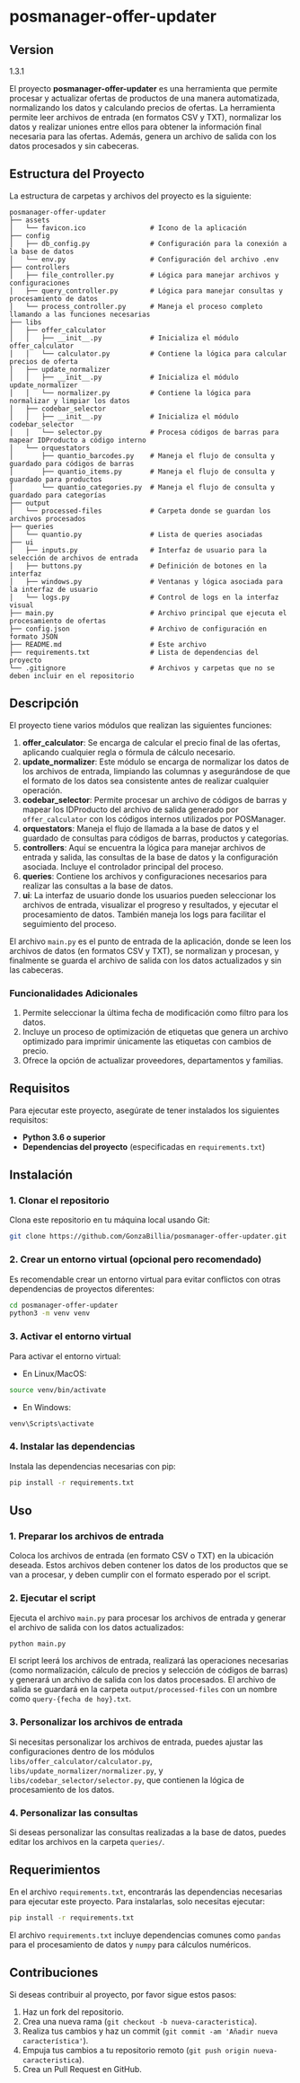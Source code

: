 # posmanager-offer-updater

## Version
1.3.1

El proyecto **posmanager-offer-updater** es una herramienta que permite procesar y actualizar ofertas de productos de una manera automatizada, normalizando los datos y calculando precios de ofertas. La herramienta permite leer archivos de entrada (en formatos CSV y TXT), normalizar los datos y realizar uniones entre ellos para obtener la información final necesaria para las ofertas. Además, genera un archivo de salida con los datos procesados y sin cabeceras.

## Estructura del Proyecto

La estructura de carpetas y archivos del proyecto es la siguiente:

```
posmanager-offer-updater
├── assets
│   └── favicon.ico                # Icono de la aplicación
├── config
│   ├── db_config.py               # Configuración para la conexión a la base de datos
│   └── env.py                     # Configuración del archivo .env
├── controllers
│   ├── file_controller.py         # Lógica para manejar archivos y configuraciones
│   ├── query_controller.py        # Lógica para manejar consultas y procesamiento de datos
│   └── process_controller.py      # Maneja el proceso completo llamando a las funciones necesarias
├── libs
│   ├── offer_calculator
│   │   ├── __init__.py            # Inicializa el módulo offer_calculator
│   │   └── calculator.py          # Contiene la lógica para calcular precios de oferta
│   ├── update_normalizer
│   │   ├── __init__.py            # Inicializa el módulo update_normalizer
│   │   └── normalizer.py          # Contiene la lógica para normalizar y limpiar los datos
│   ├── codebar_selector
│   │   ├── __init__.py            # Inicializa el módulo codebar_selector
│   │   └── selector.py            # Procesa códigos de barras para mapear IDProducto a código interno
│   └── orquestators
│       ├── quantio_barcodes.py    # Maneja el flujo de consulta y guardado para códigos de barras
│       ├── quantio_items.py       # Maneja el flujo de consulta y guardado para productos
│       └── quantio_categories.py  # Maneja el flujo de consulta y guardado para categorías
├── output
│   └── processed-files            # Carpeta donde se guardan los archivos procesados
├── queries
│   └── quantio.py                 # Lista de queries asociadas
├── ui
│   ├── inputs.py                  # Interfaz de usuario para la selección de archivos de entrada
│   ├── buttons.py                 # Definición de botones en la interfaz
│   ├── windows.py                 # Ventanas y lógica asociada para la interfaz de usuario
│   └── logs.py                    # Control de logs en la interfaz visual
├── main.py                        # Archivo principal que ejecuta el procesamiento de ofertas
├── config.json                    # Archivo de configuración en formato JSON
├── README.md                      # Este archivo
├── requirements.txt               # Lista de dependencias del proyecto
└── .gitignore                     # Archivos y carpetas que no se deben incluir en el repositorio
```

## Descripción

El proyecto tiene varios módulos que realizan las siguientes funciones:

1. **offer_calculator**: Se encarga de calcular el precio final de las ofertas, aplicando cualquier regla o fórmula de cálculo necesario.
2. **update_normalizer**: Este módulo se encarga de normalizar los datos de los archivos de entrada, limpiando las columnas y asegurándose de que el formato de los datos sea consistente antes de realizar cualquier operación.
3. **codebar_selector**: Permite procesar un archivo de códigos de barras y mapear los IDProducto del archivo de salida generado por `offer_calculator` con los códigos internos utilizados por POSManager.
4. **orquestators**: Maneja el flujo de llamada a la base de datos y el guardado de consultas para códigos de barras, productos y categorías.
5. **controllers**: Aquí se encuentra la lógica para manejar archivos de entrada y salida, las consultas de la base de datos y la configuración asociada. Incluye el controlador principal del proceso.
6. **queries**: Contiene los archivos y configuraciones necesarios para realizar las consultas a la base de datos.
7. **ui**: La interfaz de usuario donde los usuarios pueden seleccionar los archivos de entrada, visualizar el progreso y resultados, y ejecutar el procesamiento de datos. También maneja los logs para facilitar el seguimiento del proceso.

El archivo `main.py` es el punto de entrada de la aplicación, donde se leen los archivos de datos (en formatos CSV y TXT), se normalizan y procesan, y finalmente se guarda el archivo de salida con los datos actualizados y sin las cabeceras.

### Funcionalidades Adicionales

1. Permite seleccionar la última fecha de modificación como filtro para los datos.
2. Incluye un proceso de optimización de etiquetas que genera un archivo optimizado para imprimir únicamente las etiquetas con cambios de precio.
3. Ofrece la opción de actualizar proveedores, departamentos y familias.

## Requisitos

Para ejecutar este proyecto, asegúrate de tener instalados los siguientes requisitos:

- **Python 3.6 o superior**
- **Dependencias del proyecto** (especificadas en `requirements.txt`)

## Instalación

### 1. Clonar el repositorio

Clona este repositorio en tu máquina local usando Git:

```bash
git clone https://github.com/GonzaBillia/posmanager-offer-updater.git
```

### 2. Crear un entorno virtual (opcional pero recomendado)

Es recomendable crear un entorno virtual para evitar conflictos con otras dependencias de proyectos diferentes:

```bash
cd posmanager-offer-updater
python3 -m venv venv
```

### 3. Activar el entorno virtual

Para activar el entorno virtual:

- En Linux/MacOS:

```bash
source venv/bin/activate
```

- En Windows:

```bash
venv\Scripts\activate
```

### 4. Instalar las dependencias

Instala las dependencias necesarias con pip:

```bash
pip install -r requirements.txt
```

## Uso

### 1. Preparar los archivos de entrada

Coloca los archivos de entrada (en formato CSV o TXT) en la ubicación deseada. Estos archivos deben contener los datos de los productos que se van a procesar, y deben cumplir con el formato esperado por el script.

### 2. Ejecutar el script

Ejecuta el archivo `main.py` para procesar los archivos de entrada y generar el archivo de salida con los datos actualizados:

```bash
python main.py
```

El script leerá los archivos de entrada, realizará las operaciones necesarias (como normalización, cálculo de precios y selección de códigos de barras) y generará un archivo de salida con los datos procesados. El archivo de salida se guardará en la carpeta `output/processed-files` con un nombre como `query-{fecha de hoy}.txt`.

### 3. Personalizar los archivos de entrada

Si necesitas personalizar los archivos de entrada, puedes ajustar las configuraciones dentro de los módulos `libs/offer_calculator/calculator.py`, `libs/update_normalizer/normalizer.py`, y `libs/codebar_selector/selector.py`, que contienen la lógica de procesamiento de los datos.

### 4. Personalizar las consultas

Si deseas personalizar las consultas realizadas a la base de datos, puedes editar los archivos en la carpeta `queries/`.

## Requerimientos

En el archivo `requirements.txt`, encontrarás las dependencias necesarias para ejecutar este proyecto. Para instalarlas, solo necesitas ejecutar:

```bash
pip install -r requirements.txt
```

El archivo `requirements.txt` incluye dependencias comunes como `pandas` para el procesamiento de datos y `numpy` para cálculos numéricos.

## Contribuciones

Si deseas contribuir al proyecto, por favor sigue estos pasos:

1. Haz un fork del repositorio.
2. Crea una nueva rama (`git checkout -b nueva-caracteristica`).
3. Realiza tus cambios y haz un commit (`git commit -am 'Añadir nueva característica'`).
4. Empuja tus cambios a tu repositorio remoto (`git push origin nueva-caracteristica`).
5. Crea un Pull Request en GitHub.
